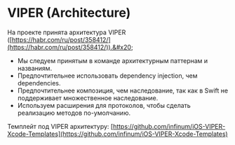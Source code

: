 # VIPER (Architecture)

На проекте принята архитектура VIPER ([https://habr.com/ru/post/358412/](https://habr.com/ru/post/358412/)).&#x20;

* Мы следуем принятым в команде архитектурным паттернам и названиям.
* Предпочтительнее использовать dependency injection, чем dependencies.
* Предпочтительнее композиция, чем наследование, так как в Swift не поддерживает множественное наследование.
* Используем расширения для протоколов, чтобы сделать реализацию методов по-умолчанию.

Темплейт под VIPER архитектуру: [https://github.com/infinum/iOS-VIPER-Xcode-Templates](https://github.com/infinum/iOS-VIPER-Xcode-Templates)
